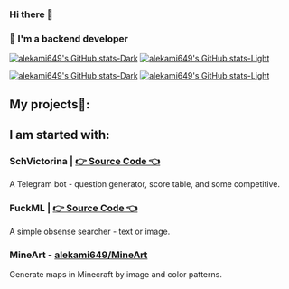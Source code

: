 ### Hi there 👋

### 👤 I'm a backend developer

[![alekami649's GitHub stats-Dark](https://github-readme-stats.vercel.app/api?username=alekami649&theme=radical#gh-dark-mode-only)](https://github.com/alekami649#gh-dark-mode-only)
[![alekami649's GitHub stats-Light](https://github-readme-stats.vercel.app/api?username=alekami649&theme=buefy#gh-light-mode-only)](https://github.com/alekami649#gh-light-mode-only)

[![alekami649's GitHub stats-Dark](https://github-readme-stats.vercel.app/api/top-langs/?username=alekami649&theme=radical&layout=compact#gh-dark-mode-only)](https://github.com/alekami649#gh-dark-mode-only)
[![alekami649's GitHub stats-Light](https://github-readme-stats.vercel.app/api/top-langs/?username=alekami649&theme=buefy&layout=compact#gh-light-mode-only)](https://github.com/alekami649#gh-light-mode-only)

## My projects🤗: 

## I am started with:

### SchVictorina | [👉 Source Code 👈](https://github.com/alekami649/schvictorina_legacy)

A Telegram bot - question generator, score table, and some competitive.

### FuckML | [👉 Source Code 👈](https://github.com/alekami649/FuckML)

A simple obsense searcher - text or image.

### MineArt - [alekami649/MineArt](https://github.com/alekami649/MineArt)

Generate maps in Minecraft by image and color patterns.
